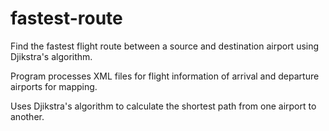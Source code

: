 # fastest-route
Find the fastest flight route between a source and destination airport using Djikstra's algorithm.

Program processes XML files for flight information of arrival and departure airports for mapping.

Uses Djikstra's algorithm to calculate the shortest path from one airport to another.
